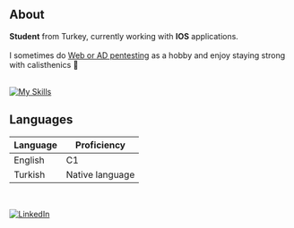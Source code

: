 ## About

<strong>Student</strong> from Turkey, currently working with <strong>IOS</strong> applications. <br> <br>
I sometimes do [Web or AD pentesting](https://tryhackme.com/p/CTSZ) as a hobby and enjoy staying strong with calisthenics 🦾 <br> <br>

[![My Skills](https://skillicons.dev/icons?i=react,nextjs,ts,js,nodejs,redux,tailwindcss,styledcomponents,express)](https://skillicons.dev)

## Languages

| Language      | Proficiency                                                               |
| ------------- | ------------------------------------------------------------------------- |
| English       | C1                                                                        |
| Turkish       | Native language                                                           |

<br />

[![LinkedIn](https://img.shields.io/badge/LinkedIn-Connect-blue)](https://www.linkedin.com/in/caner-t%C3%BCys%C3%BCz-b130bb172/)
